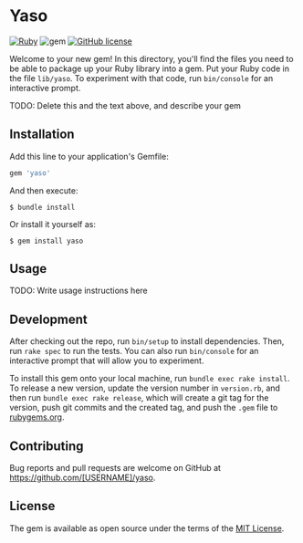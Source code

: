 # Yaso
[![Ruby](https://github.com/Ar2emis/yaso/actions/workflows/main.yml/badge.svg?branch=master)](https://github.com/Ar2emis/yaso/actions/workflows/main.yml) ![gem](https://img.shields.io/gem/v/yaso) [![GitHub license](https://img.shields.io/github/license/Ar2emis/yaso)](https://github.com/Ar2emis/yaso/blob/master/LICENSE.txt)

Welcome to your new gem! In this directory, you'll find the files you need to be able to package up your Ruby library into a gem. Put your Ruby code in the file `lib/yaso`. To experiment with that code, run `bin/console` for an interactive prompt.

TODO: Delete this and the text above, and describe your gem

## Installation

Add this line to your application's Gemfile:

```ruby
gem 'yaso'
```

And then execute:

    $ bundle install

Or install it yourself as:

    $ gem install yaso

## Usage

TODO: Write usage instructions here

## Development

After checking out the repo, run `bin/setup` to install dependencies. Then, run `rake spec` to run the tests. You can also run `bin/console` for an interactive prompt that will allow you to experiment.

To install this gem onto your local machine, run `bundle exec rake install`. To release a new version, update the version number in `version.rb`, and then run `bundle exec rake release`, which will create a git tag for the version, push git commits and the created tag, and push the `.gem` file to [rubygems.org](https://rubygems.org).

## Contributing

Bug reports and pull requests are welcome on GitHub at https://github.com/[USERNAME]/yaso.

## License

The gem is available as open source under the terms of the [MIT License](https://opensource.org/licenses/MIT).
